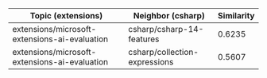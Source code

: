 | Topic (extensions) | Neighbor (csharp) | Similarity |
|-------------|-------------------|------------|
| extensions/microsoft-extensions-ai-evaluation | csharp/csharp-14-features | 0.6235 |
| extensions/microsoft-extensions-ai-evaluation | csharp/collection-expressions | 0.5607 |
